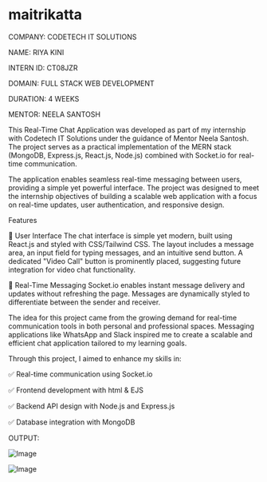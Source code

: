 ﻿# maitrikatta

 COMPANY: CODETECH IT SOLUTIONS

NAME: RIYA KINI


INTERN ID: CT08JZR


DOMAIN: FULL STACK WEB DEVELOPMENT


DURATION: 4 WEEKS


MENTOR: NEELA SANTOSH


This Real-Time Chat Application was developed as part of my internship with Codetech IT Solutions under the guidance of Mentor Neela Santosh. The project serves as a practical implementation of the MERN stack (MongoDB, Express.js, React.js, Node.js) combined with Socket.io for real-time communication.

The application enables seamless real-time messaging between users, providing a simple yet powerful interface. The project was designed to meet the internship objectives of building a scalable web application with a focus on real-time updates, user authentication, and responsive design.

Features

🎨 User Interface
The chat interface is simple yet modern, built using React.js and styled with CSS/Tailwind CSS.
The layout includes a message area, an input field for typing messages, and an intuitive send button.
A dedicated "Video Call" button is prominently placed, suggesting future integration for video chat functionality.

📢 Real-Time Messaging
Socket.io enables instant message delivery and updates without refreshing the page.
Messages are dynamically styled to differentiate between the sender and receiver.

The idea for this project came from the growing demand for real-time communication tools in both personal and professional spaces. Messaging applications like WhatsApp and Slack inspired me to create a scalable and efficient chat application tailored to my learning goals.

Through this project, I aimed to enhance my skills in:

✅ Real-time communication using Socket.io

✅ Frontend development with html & EJS

✅ Backend API design with Node.js and Express.js

✅ Database integration with MongoDB


OUTPUT:

![Image](https://github.com/user-attachments/assets/a69d47cf-0b71-4262-b633-18c60b1a9cf6)

![Image](https://github.com/user-attachments/assets/31fea746-c3f3-4ccf-91d0-4c834c56f2be)
